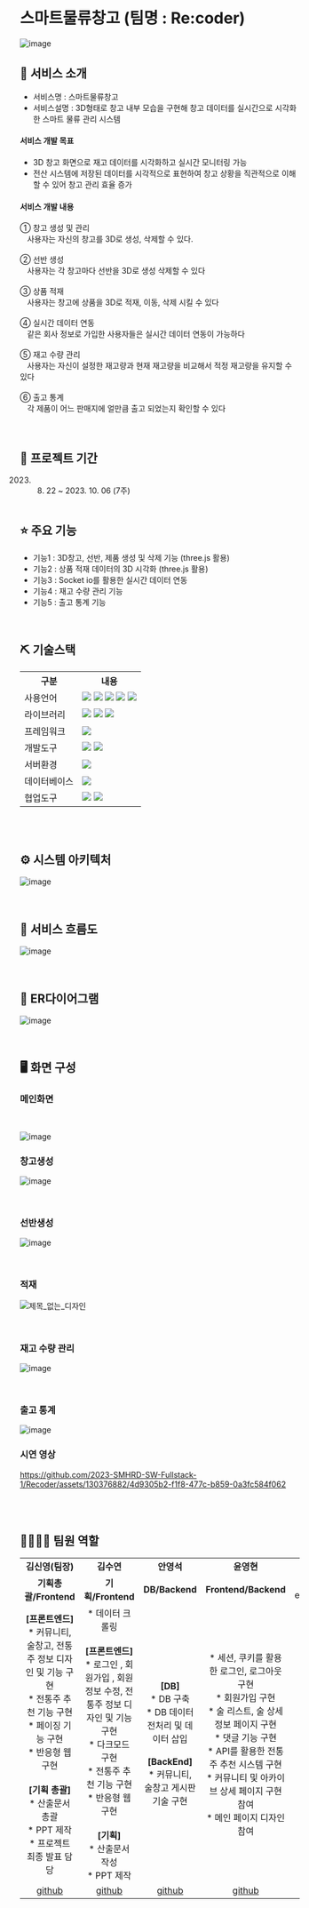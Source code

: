 # 스마트물류창고 (팀명 : Re:coder)

![image](https://github.com/2023-SMHRD-SW-Fullstack-1/Recoder/assets/130376882/6a9dac1b-5166-4a41-ae08-88a4b0ea61bd)


## 👀 서비스 소개
* 서비스명 :  스마트물류창고
* 서비스설명 : 3D형태로 창고 내부 모습을 구현해 창고 데이터를 실시간으로 시각화 한 스마트 물류 관리 시스템
 <h4>서비스 개발 목표</h4> 

* 3D 창고 화면으로 재고 데이터를 시각화하고 실시간 모니터링 가능 <br>
* 전산 시스템에 저장된 데이터를 시각적으로 표현하여 창고 상황을 직관적으로 이해할 수 있어 창고 관리 효율 증가
 <h4>서비스 개발 내용</h4> 
① 창고 생성 및 관리 <br>
ㅤ사용자는 자신의 창고를 3D로 생성, 삭제할 수 있다. <br><br>
② 선반 생성 <br>
ㅤ사용자는 각 창고마다 선반을 3D로 생성 삭제할 수 있다 <br><br>
③ 상품 적재 <br>
ㅤ사용자는 창고에 상품을 3D로 적재, 이동, 삭제 시킬 수 있다 <br><br>
④ 실시간 데이터 연동 <br>
ㅤ같은 회사 정보로 가입한 사용자들은 실시간 데이터 연동이 가능하다 <br><br>
⑤ 재고 수량 관리 <br>
ㅤ사용자는 자신이 설정한 재고량과 현재 재고량을 비교해서 적정 재고량을 유지할 수 있다 <br><br>
⑥ 출고 통계 <br>
ㅤ각 제품이 어느 판매지에 얼만큼 출고 되었는지 확인할 수 있다 <br><br>

<br>

## 📅 프로젝트 기간
2023. 08. 22 ~ 2023. 10. 06 (7주)
<br><br>

## ⭐ 주요 기능

* 기능1 : 3D창고, 선반, 제품 생성 및 삭제 기능 (three.js 활용)
* 기능2 : 상품 적재 데이터의 3D 시각화 (three.js 활용)
* 기능3 : Socket io를 활용한 실시간 데이터 연동
* 기능4 : 재고 수량 관리 기능
* 기능5 : 출고 통계 기능

<br>

## ⛏ 기술스택
<table>
    <tr>
        <th>구분</th>
        <th>내용</th>
    </tr>
    <tr>
        <td>사용언어</td>
        <td>
            <img src="https://img.shields.io/badge/Java-007396?style=for-the-badge&logo=java&logoColor=white"/>
            <img src="https://img.shields.io/badge/HTML5-E34F26?style=for-the-badge&logo=HTML5&logoColor=white"/>
            <img src="https://img.shields.io/badge/CSS3-1572B6?style=for-the-badge&logo=CSS3&logoColor=white"/>
            <img src="https://img.shields.io/badge/JavaScript-F7DF1E?style=for-the-badge&logo=JavaScript&logoColor=white"/>
            <img src="https://img.shields.io/badge/React-61DAFB?style=for-the-badge&logo=React&logoColor=black"/>
        </td>
    </tr>
    <tr>
        <td>라이브러리</td>
        <td>
            <img src="https://img.shields.io/badge/BootStrap-7952B3?style=for-the-badge&logo=BootStrap&logoColor=white"/>
            <img src="https://img.shields.io/badge/React_Router-CA4245?style=for-the-badge&logo=react-router&logoColor=white"/>
            <img src="https://img.shields.io/badge/Axios-007CE2?style=for-the-badge&logo=axios&logoColor=white" />
        </td>
    </tr>
    <tr>
        <td>프레임워크</td>
        <td>
            <img src="https://img.shields.io/badge/Spring Boot-6DB33F?style=for-the-badge&logo=Spring Boot&logoColor=white"/>
        </td>
    </tr>
    <tr>
        <td>개발도구</td>
        <td>
            <img src="https://img.shields.io/badge/Eclipse-2C2255?style=for-the-badge&logo=Eclipse&logoColor=white"/>
            <img src="https://img.shields.io/badge/VSCode-007ACC?style=for-the-badge&logo=VisualStudioCode&logoColor=white"/>
        </td>
    </tr>
    <tr>
        <td>서버환경</td>
        <td>
            <img src="https://img.shields.io/badge/Apache Tomcat-D22128?style=for-the-badge&logo=Apache Tomcat&logoColor=white"/>
        </td>
    </tr>
    <tr>
        <td>데이터베이스</td>
        <td>
            <img src="https://img.shields.io/badge/Oracle 11g-F80000?style=for-the-badge&logo=Oracle&logoColor=white"/>
        </td>
    </tr>
    <tr>
        <td>협업도구</td>
        <td>
            <img src="https://img.shields.io/badge/Git-F05032?style=for-the-badge&logo=Git&logoColor=white"/>
            <img src="https://img.shields.io/badge/GitHub-181717?style=for-the-badge&logo=GitHub&logoColor=white"/>
        </td>
    </tr>
</table>

<br><br>

## ⚙ 시스템 아키텍처
![image](https://github.com/2023-SMHRD-SW-Fullstack-1/Recoder/assets/130376882/93cc57d2-5d92-40b6-8324-c3f2647f1b16)


<br>

## 📌 서비스 흐름도
![image](https://github.com/2023-SMHRD-SW-Fullstack-1/Recoder/assets/130376882/b0c46314-1076-4f20-943b-65c01ce3393a)

<br>

## 📌 ER다이어그램
![image](https://github.com/2023-SMHRD-SW-Fullstack-1/Recoder/assets/130376882/2438f481-d756-4c58-a95e-4c3ee367c74e)


<br>

## 🖥 화면 구성

### 메인화면
<br>

![image](https://github.com/2023-SMHRD-SW-Fullstack-1/Recoder/assets/130376882/3ce99f4c-ab2d-40c3-8a56-74db5f8c3542)


### 창고생성

![image](https://github.com/2023-SMHRD-SW-Fullstack-1/Recoder/assets/130376882/3170ab20-0509-4aab-9377-fc37b5bdece7)



<br>

### 선반생성
![image](https://github.com/2023-SMHRD-SW-Fullstack-1/Recoder/assets/130376882/3945d62a-291b-4591-8131-e69f48a0617c)


<br>

### 적재
![제목_없는_디자인](https://github.com/2023-SMHRD-SW-Fullstack-1/Recoder/assets/130376882/20e47e01-bd26-4aa4-8f23-35e4056a503f)

<br>

### 재고 수량 관리
![image](https://github.com/2023-SMHRD-SW-Fullstack-1/Recoder/assets/130376882/762912a4-179e-44b0-8337-9bd0ad42d1ce)


<br>

### 출고 통계
![image](https://github.com/2023-SMHRD-SW-Fullstack-1/Recoder/assets/130376882/7ef03852-03c2-4797-86bf-7841c82b3b9c)



### 시연 영상
https://github.com/2023-SMHRD-SW-Fullstack-1/Recoder/assets/130376882/4d9305b2-f1f8-477c-b859-0a3fc584f062








<br><br>


## 👨‍👩‍👦‍👦 팀원 역할
<table>
 <tr>
    <td align="center"><strong>김신영(팀장)</strong></td>
    <td align="center"><strong>김수연</strong></td>
    <td align="center"><strong>안영석</strong></td>
    <td align="center"><strong>윤영현</strong></td>
   <td align="center"><strong>임혜주</strong></td>
  </tr>
  <tr>
    <td align="center"><b>기획총괄/Frontend</b></td>
    <td align="center"><b>기획/Frontend</b></td>
    <td align="center"><b>DB/Backend</b></td>
    <td align="center"><b>Frontend/Backend</b></td>
   <td align="center">Front-end/Back-end<b>Frontend/Backend</b></td>
  </tr>
  <tr>
    <td align="center">
        <b>[프론트엔드]</b><br/>
        * 커뮤니티, 술창고, 전통주 정보 디자인 및 기능 구현<br/>
        * 전통주 추천 기능 구현<br/>
        * 페이징 기능 구현<br/>
        * 반응형 웹 구현<br/>
        <br/>
         <b>[기획 총괄]</b><br/>
        * 산출문서 총괄<br/>
        * PPT 제작<br/>
        * 프로젝트 최종 발표 담당<br/>
    </td>
    <td align="center">
        * 데이터 크롤링<br/>
        <br/>
        <b>[프론트엔드]</b><br/>
        * 로그인 , 회원가입 , 회원정보 수정, 전통주 정보 디자인 및 기능 구현<br/>
        * 다크모드 구현<br/>
        * 전통주 추천 기능 구현<br/>
        * 반응형 웹 구현<br/>
        <br/>
        <b>[기획]</b><br/>
        * 산출문서 작성 <br/>
        * PPT 제작<br/>
    </td>
    <td align="center">
     <b>[DB]</b><br/>
        * DB 구축<br/>
        * DB 데이터 전처리 및 데이터 삽입<br/>
     <br/>
     <b>[BackEnd]</b><br/>
        * 커뮤니티, 술창고 게시판 기술 구현<br/>
    </td>
    <td align="center">
        * 세션, 쿠키를 활용한 로그인, 로그아웃 구현<br/>
        * 회원가입 구현 <br/>
        * 술 리스트, 술 상세 정보 페이지 구현 <br/>
        * 댓글 기능 구현<br/>
        * API를 활용한 전통주 추천 시스템 구현 <br/>
        * 커뮤니티 및 아카이브 상세 페이지 구현 참여<br/>
        * 메인 페이지 디자인 참여<br/>
    </td>
    <td align="center">
       <b>[프론트엔드/백엔드]</b><br/>
        * 입고<br/>
        * 출고<br/>
        * 재고 수량 관리<br/>
        * 출고 통계<br/>
        <br/>
        <b>[기획]</b><br/>
        * PPT 제작<br/>
    </td>
  </tr>
  <tr>
    <td align="center"><a href="https://github.com/jihilli" target='_blank'>github</a></td>
    <td align="center"><a href="https://github.com/jihoon0127" target='_blank'>github</a></td>
    <td align="center"><a href="https://github.com/songhak1226" target='_blank'>github</a></td>
    <td align="center"><a href="https://github.com/songhak1226" target='_blank'>github</a></td>
    <td align="center"><a href="https://github.com/lim-mil" target='_blank'>github</a></td>
    <td align="center"><a href="https://github.com/자신의username작성해주세요" target='_blank'>github</a></td>
  </tr>
</table>
